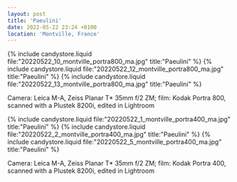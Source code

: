 ```yaml
---
layout: post
title: 'Paeulini'
date: 2022-05-22 23:24 +0100
location: 'Montville, France'
---
```


{% include candystore.liquid file:"20220522_10_montville_portra800_ma.jpg" title:"Paeulini" %}
{% include candystore.liquid file:"20220522_12_montville_portra800_ma.jpg" title:"Paeulini" %}
{% include candystore.liquid file:"20220522_13_montville_portra800_ma.jpg" title:"Paeulini" %}

Camera: Leica M-A, Zeiss Planar T\* 35mm f/2 ZM; film: Kodak Portra 800, scanned with a Plustek 8200i, edited in Lightroom

{% include candystore.liquid file:"20220522_1_montville_portra400_ma.jpg" title:"Paeulini" %}
{% include candystore.liquid file:"20220522_2_montville_portra400_ma.jpg" title:"Paeulini" %}
{% include candystore.liquid file:"20220522_5_montville_portra400_ma.jpg" title:"Paeulini" %}

Camera: Leica M-A, Zeiss Planar T\* 35mm f/2 ZM; film: Kodak Portra 400, scanned with a Plustek 8200i, edited in Lightroom